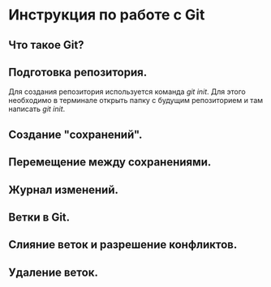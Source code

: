 # Инструкция по работе с Git

## Что такое Git?

## Подготовка репозитория.

Для создания репозитория используется команда *git init*. Для этого необходимо в терминале открыть папку с будущим репозиторием и там написать *git init*.

## Создание "сохранений".

## Перемещение между сохранениями.

## Журнал изменений.

## Ветки в Git.

## Слияние веток и разрешение конфликтов.

## Удаление веток.